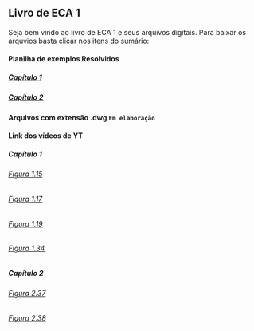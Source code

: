 ## Livro de ECA 1

Seja bem vindo ao livro de ECA 1 e seus arquivos digitais. Para baixar os arquvios basta clicar nos itens do sumário:

#### Planilha de exemplos Resolvidos
##### [Capítulo 1](https://github.com/livroeca1/LIVRO-ECA-1-VOL-1/blob/main/Exemplos%20Cap.%201.xlsx)
##### [Capítulo 2](https://github.com/livroeca1/LIVRO-ECA-1-VOL-1/blob/main/Exemplos%20Cap.%202.xlsx)

#### Arquivos com extensão .dwg `Em elaboração`

#### Link dos vídeos de YT
##### Capítulo 1
###### [Figura 1.15](https://www.youtube.com/watch?v=YS3Lfw-Y-fo)
###### [Figura 1.17](https://www.youtube.com/watch?v=YlydLfMICU4)
###### [Figura 1.19](https://www.youtube.com/watch?v=bhr-TrH2H94&t=3s)
###### [Figura 1.34](https://www.youtube.com/watch?v=p2mvqtzs1h0)
##### Capítulo 2
###### [Figura 2.37](https://www.youtube.com/watch?v=AHacw1yVdnU)
###### [Figura 2.38](https://www.youtube.com/watch?v=dhjegZ2pO2o)



